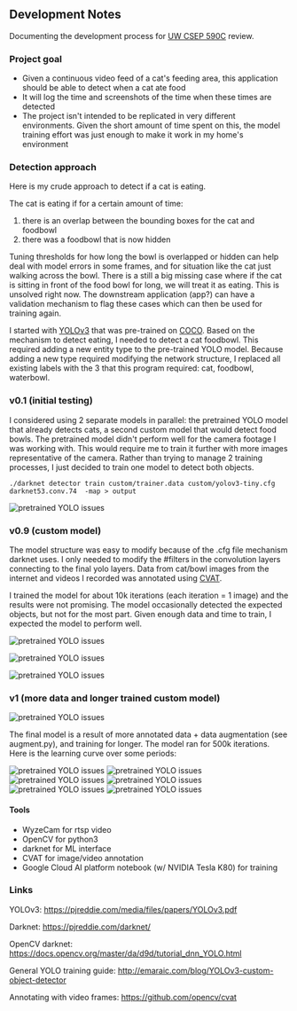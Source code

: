 ## Development Notes ##

Documenting the development process for [UW CSEP 590C](https://docs.google.com/document/d/e/2PACX-1vRVecewhTEhIVcXXOf0iD0Okkm-DvgcBj7nHQFPgN9v1kbQ7gCkCn-VUE4Lz-p36pml0wIIQmI3begD/pub) review.

### Project goal ###
* Given a continuous video feed of a cat's feeding area, this application should be able to 
detect when a cat ate food
* It will log the time and screenshots of the time when these times are detected
* The project isn't intended to be replicated in very different environments. Given the short amount of
time spent on this, the model training effort was just enough to make it work in my home's environment   

### Detection approach ###

Here is my crude approach to detect if a cat is eating.
 
The cat is eating if for a certain amount of time:
1. there is an overlap between the bounding boxes for the cat and foodbowl
1. there was a foodbowl that is now hidden

Tuning thresholds for how long the bowl is overlapped or hidden can help deal with model errors in some frames, 
and for situation like the cat just walking across the bowl. There is a still a big missing case where if
the cat is sitting in front of the food bowl for long, we will treat it as eating. This is unsolved right now. The downstream
application (app?) can have a validation mechanism to flag these cases which can then be used for 
training again.

I started with [YOLOv3](https://pjreddie.com/media/files/papers/YOLOv3.pdf) that was pre-trained on [COCO](http://cocodataset.org/#home). 
Based on the mechanism to detect eating, I needed to detect a cat foodbowl.
This required adding a new entity type to the pre-trained YOLO model. Because adding a new
type required modifying the network structure, I replaced all existing labels with the 3 that 
this program required: cat, foodbowl, waterbowl. 

### v0.1 (initial testing) ###
I considered using 2 separate models in parallel: the pretrained YOLO model that already detects cats,
a second custom model that would detect food bowls. The pretrained model didn't perform well
for the camera footage I was working with. This would require me to train it further with more images
representative of the camera. Rather than trying to manage 2 training processes, I just decided
to train one model to detect both objects.

```./darknet detector train custom/trainer.data custom/yolov3-tiny.cfg darknet53.conv.74  -map > output```

![pretrained YOLO issues](images/v0_dog.png)

### v0.9 (custom model) ###
The model structure was easy to modify because of the .cfg file mechanism darknet uses. 
I only needed to modify the #filters in the convolution layers connecting to the final yolo layers.
Data from cat/bowl images from the internet and videos I recorded was annotated using [CVAT](https://github.com/opencv/cvat).


I trained the model for about 10k iterations (each iteration = 1 image) and the results were not promising.
The model occasionally detected the expected objects, but not for the most part. Given enough data and
time to train, I expected the model to perform well.

![pretrained YOLO issues](images/cvat_labeling.png)

![pretrained YOLO issues](images/v1.png)

![pretrained YOLO issues](images/v1_catcatcatcat.png)


### v1 (more data and longer trained custom model) ###

![pretrained YOLO issues](images/final.gif)

The final model is a result of more annotated data + data augmentation (see augment.py), and training for longer.
The model ran for 500k iterations. Here is the learning curve over some periods:

![pretrained YOLO issues](images/loss_0.png)
![pretrained YOLO issues](images/loss_1500.png)
![pretrained YOLO issues](images/loss_2000.png)
![pretrained YOLO issues](images/loss_15k.png)
![pretrained YOLO issues](images/loss_250k.png)
![pretrained YOLO issues](images/loss_360k.png)

#### Tools ####

* WyzeCam for rtsp video
* OpenCV for python3
* darknet for ML interface
* CVAT for image/video annotation
* Google Cloud AI platform notebook (w/ NVIDIA Tesla K80) for training

### Links ###

YOLOv3: https://pjreddie.com/media/files/papers/YOLOv3.pdf

Darknet: https://pjreddie.com/darknet/

OpenCV darknet: https://docs.opencv.org/master/da/d9d/tutorial_dnn_YOLO.html

General YOLO training guide: http://emaraic.com/blog/YOLOv3-custom-object-detector

Annotating with video frames: https://github.com/opencv/cvat